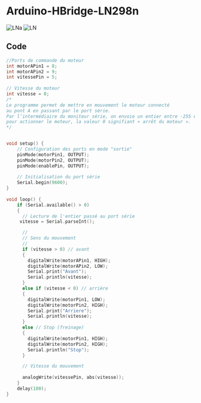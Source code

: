 # Arduino-HBridge-LN298n

![LNa](https://github.com/ICAREMAKER/Arduino-HBridge-LN298n/assets/107696317/a7abafc2-93a1-4f82-9c95-3fbf4ea08760)
![LN](https://github.com/ICAREMAKER/Arduino-HBridge-LN298n/assets/107696317/f80e77cf-6318-4ef7-9e9f-3ea6d60af4d5)


## Code
```C
//Ports de commande du moteur 
int motorAPin1 = 8;
int motorAPin2 = 9;
int vitessePin = 5;
 
// Vitesse du moteur
int vitesse = 0;
/*
Le programme permet de mettre en mouvement le moteur connecté 
au pont A en passant par le port série.
Par l’intermédiaire du moniteur série, on envoie un entier entre -255 et 255 
pour actionner le moteur, la valeur 0 signifiant « arrêt du moteur ».
*/


void setup() {
    // Configuration des ports en mode "sortie"
    pinMode(motorPin1, OUTPUT);
    pinMode(motorPin2, OUTPUT);
    pinMode(enablePin, OUTPUT);
    
    // Initialisation du port série
    Serial.begin(9600);
}
 
void loop() {
    if (Serial.available() > 0)
    {
      // Lecture de l'entier passé au port série
     vitesse = Serial.parseInt();

      //
      // Sens du mouvement
      //
      if (vitesse > 0) // avant
      {
        digitalWrite(motorAPin1, HIGH); 
        digitalWrite(motorAPin2, LOW);
        Serial.print("Avant");
        Serial.println(vitesse);
      }
      else if (vitesse < 0) // arrière
      {
        digitalWrite(motorPin1, LOW); 
        digitalWrite(motorPin2, HIGH);
        Serial.print("Arriere");
        Serial.println(vitesse);
      }
      else // Stop (freinage)
      {
        digitalWrite(motorPin1, HIGH); 
        digitalWrite(motorPin2, HIGH);
        Serial.println("Stop");
      }

      // Vitesse du mouvement
      
      analogWrite(vitessePin, abs(vitesse));
    }
    delay(100);
}
```
